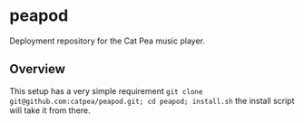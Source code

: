 # peapod
Deployment repository for the Cat Pea music player.

## Overview
This setup has a very simple requirement ```git clone git@github.com:catpea/peapod.git; cd peapod; install.sh``` the install script will take it from there.
